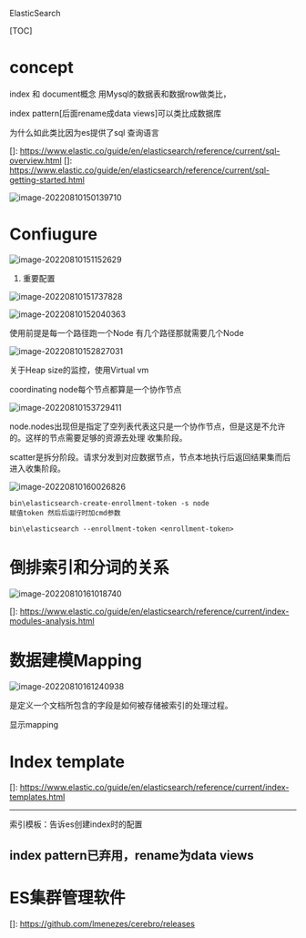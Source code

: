 ElasticSearch

[TOC]



# concept

index  和 document概念   用Mysql的数据表和数据row做类比，

index pattern[后面rename成data views]可以类比成数据库 

为什么如此类比因为es提供了sql 查询语言

[]: https://www.elastic.co/guide/en/elasticsearch/reference/current/sql-overview.html
[]: https://www.elastic.co/guide/en/elasticsearch/reference/current/sql-getting-started.html



[倒排索引分词]: https://blog.csdn.net/jiaojiao521765146514/article/details/83750548?spm=1001.2101.3001.6650.5&amp;utm_medium=distribute.pc_relevant.none-task-blog-2%7Edefault%7EBlogCommendFromBaidu%7ERate-5-83750548-blog-107901095.pc_relevant_default&amp;depth_1-utm_source=distribute.pc_relevant.none-task-blog-2%7Edefault%7EBlogCommendFromBaidu%7ERate-5-83750548-blog-107901095.pc_relevant_default&amp;utm_relevant_index=8	"先分词再倒排索引"

![image-20220810150139710](C:\Users\Administrator\AppData\Roaming\Typora\typora-user-images\image-20220810150139710.png)

# Confiugure

![image-20220810151152629](C:\Users\Administrator\Downloads\ElasticSearch.assets\image-20220810151152629.png)

[通过命令行ES_PATH_CONF修改默认配置路径]: https://www.elastic.co/guide/en/elasticsearch/reference/current/settings.html

1. 重要配置

   

[数据和日志路径]: https://www.elastic.co/guide/en/elasticsearch/reference/current/important-settings.html#path-settings	"默认设置为home/data homr.logs"

![image-20220810151737828](C:\Users\Administrator\Downloads\ElasticSearch.assets\image-20220810151737828.png)



[node的数据闪布在每一个path]: https://www.elastic.co/guide/en/elasticsearch/reference/current/important-settings.html#_multiple_data_paths	"shard的概念"

  ![image-20220810152040363](C:\Users\Administrator\Downloads\ElasticSearch.assets\image-20220810152040363.png)

使用前提是每一个路径跑一个Node  有几个路径那就需要几个Node

[高可用情况下需要设置的network host]: https://www.elastic.co/guide/en/elasticsearch/reference/current/important-settings.html#network.host	"只有一个server是不需要配置这个的默认配置为127.0.0.1"
[设置jvm heap size]: https://www.elastic.co/guide/en/elasticsearch/reference/current/advanced-configuration.html#set-jvm-heap-size	"大小值保持一致"

![image-20220810152827031](C:\Users\Administrator\Downloads\ElasticSearch.assets\image-20220810152827031.png)

关于Heap size的监控，使用Virtual vm

[节点类型]: https://www.elastic.co/guide/en/elasticsearch/reference/current/modules-node.html

coordinating node每个节点都算是一个协作节点

![image-20220810153729411](C:\Users\Administrator\Downloads\ElasticSearch.assets\image-20220810153729411.png)

node.nodes出现但是指定了空列表代表这只是一个协作节点，但是这是不允许的。这样的节点需要足够的资源去处理  收集阶段。

scatter是拆分阶段。请求分发到对应数据节点，节点本地执行后返回结果集而后进入收集阶段。

[添加节点进集群]: https://www.elastic.co/guide/en/elasticsearch/reference/current/starting-elasticsearch.html#_enroll_nodes_in_an_existing_cluster_4	"配置transport.port，取消注释"

![image-20220810160026826](C:\Users\Administrator\Downloads\ElasticSearch.assets\image-20220810160026826.png)

```
bin\elasticsearch-create-enrollment-token -s node
赋值token 然后后运行时加cmd参数
```

```
bin\elasticsearch --enrollment-token <enrollment-token>
```

# 倒排索引和分词的关系

![image-20220810161018740](C:\Users\Administrator\Downloads\ElasticSearch.assets\image-20220810161018740.png)

[^]: 文本分词是为了添加倒排索引，倒排索引是为了查询文档

[]: https://www.elastic.co/guide/en/elasticsearch/reference/current/index-modules-analysis.html

# 数据建模Mapping

![image-20220810161240938](C:\Users\Administrator\Downloads\ElasticSearch.assets\image-20220810161240938.png)

是定义一个文档所包含的字段是如何被存储被索引的处理过程。

显示mapping

[更新Index字段，查询指定字段api]: https://www.elastic.co/guide/en/elasticsearch/reference/current/explicit-mapping.html
[映射参数copy to ,dynamic,enabled字段]: https://www.elastic.co/guide/en/elasticsearch/reference/current/mapping-params.html	"enabled是代表展示与否，dynamic代表后续mapping是否可变化"

# Index template

[]: https://www.elastic.co/guide/en/elasticsearch/reference/current/index-templates.html

------

索引模板：告诉es创建index时的配置



## index pattern已弃用，rename为data views

# ES集群管理软件

[]: https://github.com/lmenezes/cerebro/releases


